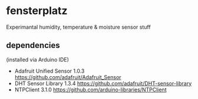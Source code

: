 # fensterplatz
Experimantal humidity, temperature & moisture sensor stuff

## dependencies

(installed via Arduino IDE)

* Adafruit Unified Sensor 1.0.3 https://github.com/adafruit/Adafruit_Sensor
* DHT Sensor Library 1.3.4 https://github.com/adafruit/DHT-sensor-library
* NTPClient 3.1.0 https://github.com/arduino-libraries/NTPClient
